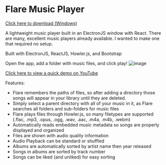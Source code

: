 # Flare Music Player
<a href="https://drive.google.com/file/d/1Eq5RAlrDLBIiMBl7ELPQO2w5juSqjKYP/view?usp=sharing" target="_blank">Click here to download (Windows)</a>

A lightweight music player built in an ElectronJS window with React. There are many, excellent music players already available. I wanted to make one that required no setup.

Built with ElectronJS, ReactJS, Howler.js, and Bootstrap

Open the app, add a folder with music files, and click play!
![image](https://user-images.githubusercontent.com/103540180/166316135-b437abe0-726a-4f42-9f43-d703e74b8b43.png)

<a href="https://youtu.be/peRCJDqpM-Q" target="_blank">Click here to view a quick demo on YouTube</a>

Features:
- Flare remembers the paths of files, so after adding a directory those songs will appear in your library until they are deleted.
- Simply select a parent directory with all of your music in it, as Flare searches all folders and sub-folders for music files
- Flare plays files through Howler.js, so many filetypes are supported (.flac, .mp3, .opus, .ogg, .wav, .aac, .m4a, .m4b, .webm)
- Automatically reads embedded music metadata so songs are properly displayed and organized
- Files are shown with audio quality information
- Audio Playback can be standard or shuffled
- Albums are automatically sorted by artist name then year released
- Songs in albums are sorted by track number
- Songs can be liked (and unliked) for easy sorting
